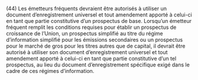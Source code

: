 (44) Les émetteurs fréquents devraient être autorisés à utiliser un document d’enregistrement universel et tout amendement apporté à celui-ci en tant que partie constitutive d’un prospectus de base. Lorsqu’un émetteur fréquent remplit les conditions requises pour établir un prospectus de croissance de l’Union, un prospectus simplifié au titre du régime d’information simplifié pour les émissions secondaires ou un prospectus pour le marché de gros pour les titres autres que de capital, il devrait être autorisé à utiliser son document d’enregistrement universel et tout amendement apporté à celui-ci en tant que partie constitutive d’un tel prospectus, au lieu du document d’enregistrement spécifique exigé dans le cadre de ces régimes d’information.
